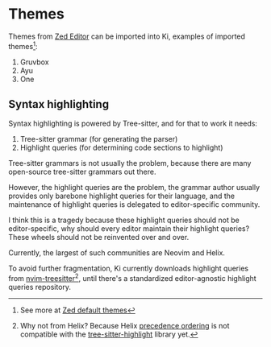 # Themes

Themes from [Zed Editor](https://zed.dev/) can be imported into Ki, examples of imported themes[^1]:

1. Gruvbox
2. Ayu
3. One

## Syntax highlighting

Syntax highlighting is powered by Tree-sitter, and for that to work it needs:

1. Tree-sitter grammar (for generating the parser)
2. Highlight queries (for determining code sections to highlight)

Tree-sitter grammars is not usually the problem, because there are many open-source tree-sitter grammars out there.

However, the highlight queries are the problem, the grammar author usually provides only barebone highlight queries for their language, and the maintenance of highlight queries is delegated to editor-specific community.

I think this is a tragedy because these highlight queries should not be editor-specific, why should every editor maintain their highlight queries? These wheels should not be reinvented over and over.

Currently, the largest of such communities are Neovim and Helix.

To avoid further fragmentation, Ki currently downloads highlight queries from [nvim-treesitter](https://github.com/nvim-treesitter/nvim-treesitter)[^2], until there's a standardized editor-agnostic highlight queries repository.

[^1]: See more at [Zed default themes](https://github.com/zed-industries/zed/tree/main/assets/themes)
[^2]: Why not from Helix? Because Helix [precedence ordering](https://github.com/helix-editor/helix/issues/9436) is not compatible with the [tree-sitter-highlight](https://github.com/tree-sitter/tree-sitter/tree/master/highlight) library yet.
